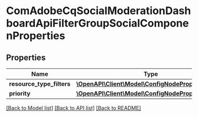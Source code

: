 # ComAdobeCqSocialModerationDashboardApiFilterGroupSocialComponenProperties

## Properties
Name | Type | Description | Notes
------------ | ------------- | ------------- | -------------
**resource_type_filters** | [**\OpenAPI\Client\Model\ConfigNodePropertyArray**](ConfigNodePropertyArray.md) |  | [optional] 
**priority** | [**\OpenAPI\Client\Model\ConfigNodePropertyInteger**](ConfigNodePropertyInteger.md) |  | [optional] 

[[Back to Model list]](../README.md#documentation-for-models) [[Back to API list]](../README.md#documentation-for-api-endpoints) [[Back to README]](../README.md)


